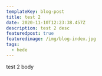 ```yaml
---
templateKey: blog-post
title: test 2
date: 2020-11-10T12:23:38.457Z
description: test 2 desc
featuredpost: true
featuredimage: /img/blog-index.jpg
tags:
  - hede
---
```

test 2 body